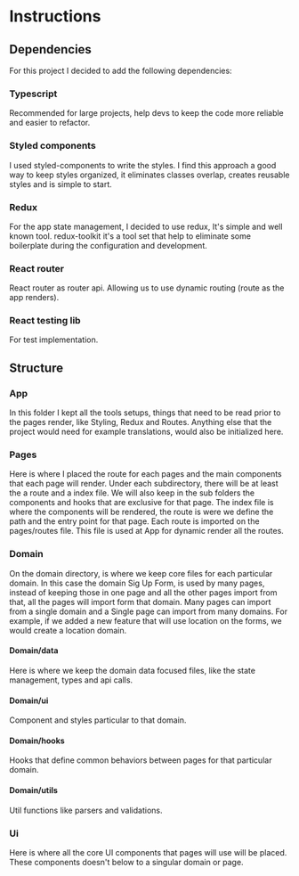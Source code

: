 # Instructions

## Dependencies
For this project I decided to add the following dependencies:

### Typescript
Recommended for large projects, help devs to keep the code more reliable and easier to refactor.

### Styled components
I used styled-components to write the styles. I find this approach a good way to keep styles organized,
it eliminates classes overlap, creates reusable styles and is simple to start.

### Redux
For the app state management, I decided to use redux, It's simple and well known tool.
redux-toolkit it's a tool set that help to eliminate some boilerplate during the configuration and development.

### React router
React router as router api. Allowing us to use dynamic routing (route as the app renders).

### React testing lib
For test implementation.

## Structure

### App
In this folder I kept all the tools setups, things that need to be read prior to the pages render, like Styling, Redux and Routes. Anything else that the project would need for example translations, would also be initialized here.

### Pages
Here is where I placed the route for each pages and the main components that each page will render. Under each subdirectory, there will be at least the a route and a index file.
We will also keep in the sub folders the components and hooks that are exclusive for that page.
The index file is where the components will be rendered, the route is were we define the path and the entry point for that page.
Each route is imported on the pages/routes file. This file is used at App for dynamic render all the routes.

### Domain
On the domain directory, is where we keep core files for each particular domain. In this case the domain Sig Up Form, is used by many pages, instead of keeping those in one page and all the other pages import from that, all the pages will import form that domain.
Many pages can import from a single domain and a Single page can import from many domains. For example, if we added a new feature that will use location on the forms, we would create a location domain.

#### Domain/data
Here is where we keep the domain data focused files, like the state management, types and api calls.

#### Domain/ui
Component and styles particular to that domain.

#### Domain/hooks
Hooks that define common behaviors between pages for that particular domain.

#### Domain/utils
Util functions like parsers and validations.

### Ui
Here is where all the core UI components that pages will use will be placed. These components doesn't below to a singular domain or page.